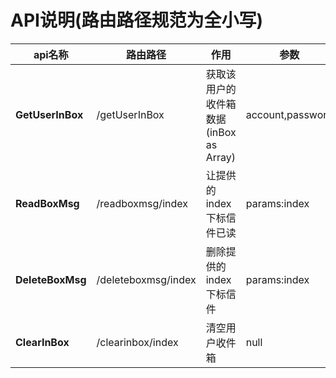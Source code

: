 # API说明(路由路径规范为全小写)

| api名称            | 路由路径                | 作用                          | 参数               | 方法     |
| ---------------- | ------------------- | --------------------------- | ---------------- | ------ |
| **GetUserInBox** | /getUserInBox       | 获取该用户的收件箱数据(inBox as Array) | account,password | GET    |
| **ReadBoxMsg**   | /readboxmsg/index   | 让提供的index下标信件已读             | params:index     | PUT    |
| **DeleteBoxMsg** | /deleteboxmsg/index | 删除提供的index下标信件              | params:index     | DELETE |
| **ClearInBox**   | /clearinbox/index   | 清空用户收件箱                     | null             | DELETE |
